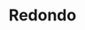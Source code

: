 ---
title: Redondo
date: 
draft: false

# descripcion
description : Aro trepador de plata

# precio
price: $ 660

materials: Plata 925

color: Plateado

dimensions: 

code: 01-07-0005

type: "Aros"

categories: [destacados]

# Images
# first image will be shown in the product page
images:
  # - image: "images/path_to_image"
  # La ubicacion de las imagenes es imagenes/Aros/Trepadores/01-07-0005-redondo
  - image: "./images/aros/trepadores/01-07-0005-redondo_a.jpg"
  - image: "./images/aros/trepadores/01-07-0005-redondo_b.jpeg"
---